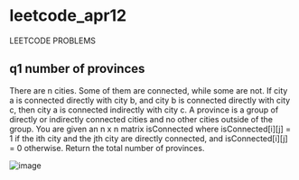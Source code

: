 # leetcode_apr12
LEETCODE PROBLEMS
## q1 number of provinces
There are n cities. Some of them are connected, while some are not. If city a is connected directly with city b, and city b is connected directly with city c, then city a is connected indirectly with city c.
A province is a group of directly or indirectly connected cities and no other cities outside of the group.
You are given an n x n matrix isConnected where isConnected[i][j] = 1 if the ith city and the jth city are directly connected, and isConnected[i][j] = 0 otherwise.
Return the total number of provinces.

![image](https://github.com/Poorvaahuja/leetcode_apr12/assets/122693422/48c1b74b-be07-4510-9380-c9f184c0eeae)
